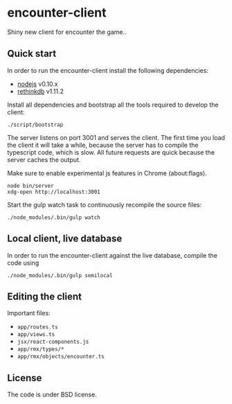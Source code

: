 # encounter-client

Shiny new client for encounter the game..


## Quick start

In order to run the encounter-client install the following dependencies:

* [nodejs](http://nodejs.org/) v0.10.x
* [rethinkdb](http://www.rethinkdb.com) v1.11.2

Install all dependencies and bootstrap all the tools required to develop
the client:

    ./script/bootstrap


The server listens on port 3001 and serves the client. The first time you
load the client it will take a while, because the server has to compile
the typescript code, which is slow. All future requests are quick because
the server caches the output.

Make sure to enable experimental js features in Chrome (about:flags).

    node bin/server
    xdg-open http://localhost:3001


Start the gulp watch task to continuously recompile the source files:

    ./node_modules/.bin/gulp watch

## Local client, live database

In order to run the encounter-client against the live database, compile
the code using

    ./node_modules/.bin/gulp semilocal

## Editing the client

Important files:

 - `app/routes.ts`
 - `app/views.ts`
 - `jsx/react-components.js`
 - `app/rmx/types/*`
 - `app/rmx/objects/encounter.ts`

## License

The code is under BSD license.
